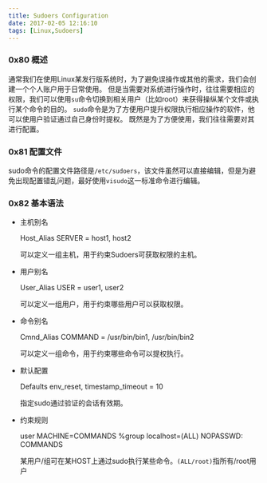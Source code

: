 ```yaml
---
title: Sudoers Configuration
date: 2017-02-05 12:16:10
tags: [Linux,Sudoers]
---
```


### 0x80 概述

通常我们在使用Linux某发行版系统时，为了避免误操作或其他的需求，我们会创建一个个人账户用于日常使用。
但是当需要对系统进行操作时，往往需要相应的权限，我们可以使用`su`命令切换到相关用户（比如root）来获得操纵某个文件或执行某个命令的目的。
`sudo`命令是为了方便用户提升权限执行相应操作的软件，他可以使用户验证通过自己身份时提权。
既然是为了方便使用，我们往往需要对其进行配置。

### 0x81 配置文件

sudo命令的配置文件路径是`/etc/sudoers`，该文件虽然可以直接编辑，但是为避免出现配置错乱问题，最好使用`visudo`这一标准命令进行编辑。

### 0x82 基本语法

* 主机别名

    Host_Alias SERVER = host1, host2

    可以定义一组主机，用于约束Sudoers可获取权限的主机。

* 用户别名

    User_Alias USER = user1, user2

    可以定义一组用户，用于约束哪些用户可以获取权限。

* 命令别名

    Cmnd_Alias COMMAND = /usr/bin/bin1, /usr/bin/bin2

    可以定义一组命令，用于约束哪些命令可以提权执行。

* 默认配置

    Defaults env_reset, timestamp_timeout = 10

    指定sudo通过验证的会话有效期。

* 约束规则

    user MACHINE=COMMANDS %group localhost=(ALL) NOPASSWD: COMMANDS

    某用户/组可在某HOST上通过sudo执行某些命令。`(ALL/root)`指所有/root用户
